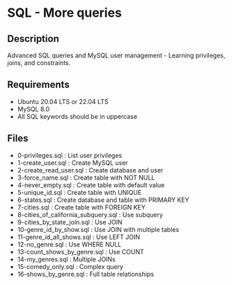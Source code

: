 # SQL - More queries

## Description
Advanced SQL queries and MySQL user management - Learning privileges, joins, and constraints.

## Requirements
- Ubuntu 20.04 LTS or 22.04 LTS
- MySQL 8.0
- All SQL keywords should be in uppercase

## Files
- 0-privileges.sql : List user privileges
- 1-create_user.sql : Create MySQL user
- 2-create_read_user.sql : Create database and user
- 3-force_name.sql : Create table with NOT NULL
- 4-never_empty.sql : Create table with default value
- 5-unique_id.sql : Create table with UNIQUE
- 6-states.sql : Create database and table with PRIMARY KEY
- 7-cities.sql : Create table with FOREIGN KEY
- 8-cities_of_california_subquery.sql : Use subquery
- 9-cities_by_state_join.sql : Use JOIN
- 10-genre_id_by_show.sql : Use JOIN with multiple tables
- 11-genre_id_all_shows.sql : Use LEFT JOIN
- 12-no_genre.sql : Use WHERE NULL
- 13-count_shows_by_genre.sql : Use COUNT
- 14-my_genres.sql : Multiple JOINs
- 15-comedy_only.sql : Complex query
- 16-shows_by_genre.sql : Full table relationships
